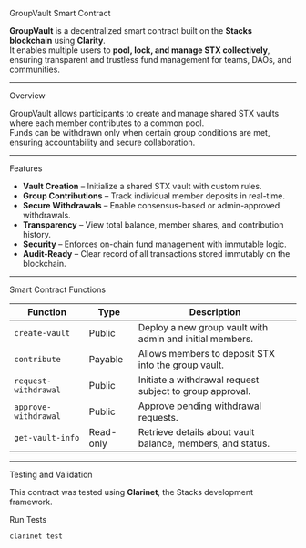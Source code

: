 GroupVault Smart Contract

**GroupVault** is a decentralized smart contract built on the **Stacks blockchain** using **Clarity**.  
It enables multiple users to **pool, lock, and manage STX collectively**, ensuring transparent and trustless fund management for teams, DAOs, and communities.

---

Overview

GroupVault allows participants to create and manage shared STX vaults where each member contributes to a common pool.  
Funds can be withdrawn only when certain group conditions are met, ensuring accountability and secure collaboration.

---

Features

- **Vault Creation** – Initialize a shared STX vault with custom rules.  
- **Group Contributions** – Track individual member deposits in real-time.  
- **Secure Withdrawals** – Enable consensus-based or admin-approved withdrawals.  
- **Transparency** – View total balance, member shares, and contribution history.  
- **Security** – Enforces on-chain fund management with immutable logic.  
- **Audit-Ready** – Clear record of all transactions stored immutably on the blockchain.

---

Smart Contract Functions

| Function | Type | Description |
|-----------|------|-------------|
| `create-vault` | Public | Deploy a new group vault with admin and initial members. |
| `contribute` | Payable | Allows members to deposit STX into the group vault. |
| `request-withdrawal` | Public | Initiate a withdrawal request subject to group approval. |
| `approve-withdrawal` | Public | Approve pending withdrawal requests. |
| `get-vault-info` | Read-only | Retrieve details about vault balance, members, and status. |

---

Testing and Validation

This contract was tested using **Clarinet**, the Stacks development framework.

Run Tests
```bash
clarinet test
